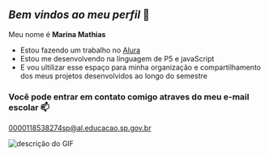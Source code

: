 ## _Bem vindos ao meu perfil_ 💟

Meu nome é **Marina Mathias**

- Estou fazendo um trabalho no [Alura](https://www.alura.com.br)
- Estou me desenvolvendo na linguagem de P5 e javaScript
- E vou ultilizar esse espaço para minha organização e compartilhamento dos meus projetos desenvolvidos ao longo do semestre

 ###  Você pode entrar em contato comigo atraves do meu e-mail escolar 📫

 0000118538274sp@al.educacao.sp.gov.br


![descrição do GIF](https://media1.tenor.com/m/KduN05Ar3OEAAAAC/loud-bak.gif)
